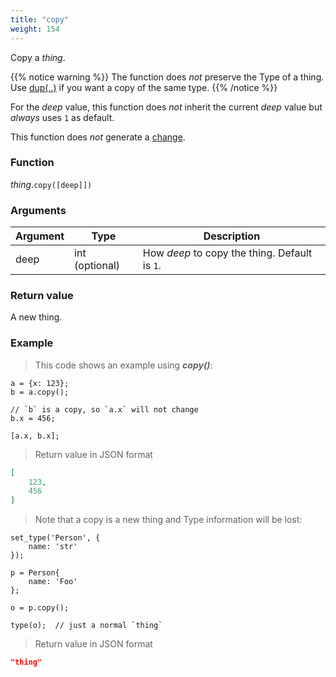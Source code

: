 ```yaml
---
title: "copy"
weight: 154
---
```


Copy a *thing*.

{{% notice warning %}}
The function does *not* preserve the Type of a thing. Use [dup(..)](../dup) if you want a copy of the same type.
{{% /notice %}}

For the *deep* value, this function does *not* inherit the current *deep* value but *always* uses `1` as default.

This function does *not* generate a [change](../../../overview/changes).

### Function

*thing*.`copy([deep]])`

### Arguments

Argument | Type | Description
-------- | ---- | -----------
deep | int (optional) | How *deep* to copy the thing. Default is `1`.

### Return value

A new thing.

### Example

> This code shows an example using ***copy()***:

```thingsdb,json_response
a = {x: 123};
b = a.copy();

// `b` is a copy, so `a.x` will not change
b.x = 456;

[a.x, b.x];
```

> Return value in JSON format

```json
[
    123,
    456
]
```

> Note that a copy is a new thing and Type information will be lost:

```thingsdb,json_response
set_type('Person', {
    name: 'str'
});

p = Person{
    name: 'Foo'
};

o = p.copy();

type(o);  // just a normal `thing`
```

> Return value in JSON format

```json
"thing"
```

